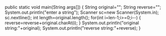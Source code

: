 public static void main(String args[])
{
 String original="";
 String reverse="";
 System.out.println("enter a string");
 Scanner sc=new Scanner(System.in);
 sc.nextline();
 int length=original.length();
 for(int i=len-1;i>=0;i--)
   {
     reverse=reverse+original.charAt(i);
   }
 System.out.println("original string:"+original);
 System.out.println("reverse string:"+reverse);
}
